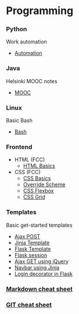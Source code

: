 # Programming

### Python
Work automation
  * [Automation](https://github.com/banjoanton/notebook/blob/master/notes/python/python_automation.md)

### Java
Helsinki MOOC notes
  * [MOOC](https://github.com/banjoanton/notebook/blob/master/notes/java/mooc.md)

### Linux
Basic Bash
  * [Bash](https://github.com/banjoanton/notebook/blob/master/notes/linux/linux.md)

### Frontend
- HTML (FCC)
  * [HTML Basics](https://github.com/banjoanton/notebook/blob/master/notes/frontend/html_basics.md)
- CSS (FCC)
  * [CSS Basics](https://github.com/banjoanton/notebook/blob/master/notes/frontend/css_basics.md)
  * [Override Scheme](https://github.com/banjoanton/notebook/blob/master/notes/frontend/override_scheme.md)
  * [CSS Flexbox](https://github.com/banjoanton/notebook/blob/master/notes/frontend/css_flexbox.md)
  * [CSS Grid](https://github.com/banjoanton/notebook/blob/master/notes/frontend/css_grid.md)

### Templates
Basic get-started templates
  * [Ajax POST](https://github.com/banjoanton/notebook/blob/master/notes/templates/ajax.md)
  * [Jinja Template](https://github.com/banjoanton/notebook/blob/master/notes/templates/jinja.md)
  * [Flask Template](https://github.com/banjoanton/notebook/blob/master/notes/templates/flask.md)
  * [Flask session](https://github.com/banjoanton/notebook/blob/master/notes/templates/flask_session.md)
  * [Ajax GET using jQuery](https://github.com/banjoanton/notebook/blob/master/notes/templates/ajax_jquery.md)
  * [Navbar using Jinja](https://github.com/banjoanton/notebook/blob/master/notes/templates/navbar.md)
  * [Login decorator in Flask](https://github.com/banjoanton/notebook/blob/master/notes/templates/login_decorator.md)

### [Markdown cheat sheet](https://github.com/adam-p/markdown-here/wiki/Markdown-Cheatsheet)
### [GIT cheat sheet](https://www.atlassian.com/dam/jcr:8132028b-024f-4b6b-953e-e68fcce0c5fa/atlassian-git-cheatsheet.pdf)
